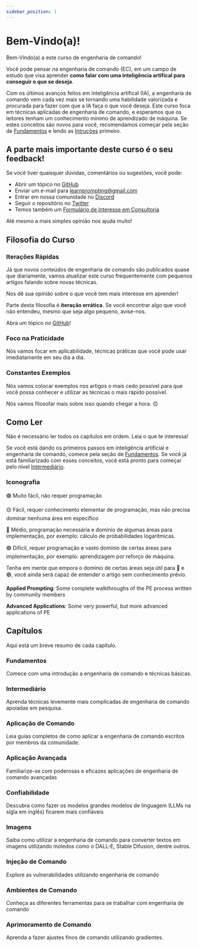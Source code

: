 ```yaml
---
sidebar_position: 1
---
```

# Bem-Vindo(a)!

Bem-Vindo(a) a este curso de engenharia de comando! 

Você pode pensar na engenharia de comando (EC), em um campo de estudo que visa aprender **como falar com uma inteligência artifical para conseguir o que se deseja**. 

Com os últimos avanços feitos em inteligência artifical (IA), a engenharia de comando vem cada vez mais se tornando uma habilidade valorizada e procurada para fazer com que a IA faça o que você deseja.
Este curso foca em técnicas aplicadas de engenharia de comando, e esperamos que os leitores tenham um conhecimento mínimo de aprendizado de máquina. Se estes conceitos são novos para você, recomendamos começar pela seção de [Fundamentos](https://learnprompting.org/pt/docs/category/-basics) e lendo as [Intruções](https://learnprompting.org/pt/docs/basics/intro) primeiro.

## A parte mais importante deste curso é o seu feedback!
Se você tiver quaisquer dúvidas, comentários ou sugestões, você pode:
  - Abrir um tópico no [GitHub](https://github.com/trigaten/Learn_Prompting/issues/new/choose)
  - Enviar um e-mail para [learnprompting@gmail.com](mailto:learnprompting@gmail.com)
  - Entrar em nossa comunidade no [Discord](https://learnprompting.org/discord)
  - Seguir o repositório no [Twitter](https://twitter.com/learn_prompting)
  - Temos também um [Formulário de Interesse em Consultoria](https://learnprompting.org/consulting)

Até mesmo a mais simples opinião nos ajuda muito!

## Filosofia do Curso

### Iterações Rápidas

Já que novos conteúdos de engenharia de comando são publicados quase que diariamente, vamos atualizar este curso frequentemente com pequenos artigos falando sobre novas técnicas.

Nos dê sua opinião sobre o que você tem mais interesse em aprender!

Parte desta filosofia é **iteração errática**. Se você encontrar algo que você não entendeu, mesmo que seja algo pequeno, avise-nos.

Abra um tópico no [GitHub](https://github.com/trigaten/Learn_Prompting/issues/new/choose)!

### Foco na Praticidade

Nós vamos focar em aplicabilidade, técnicas práticas que você pode usar imediatamente em seu dia a dia.

### Constantes Exemplos

Nós vamos colocar exemplos nos artigos o mais cedo possível para que você possa conhecer e utilizar as técnicas o mais rápido possível.

Nós vamos filosofar mais sobre isso quando chegar a hora. 😊

## Como Ler

Não é necessário ler todos os capítulos em ordem. Leia o que te interessa!

Se você está dando os primeiros passos em inteligência artificial e engenharia de comando, comece pela seção de [Fundamentos](https://learnprompting.org/pt/docs/category/-basics). Se você já está familiarizado com esses conceitos, você está pronto para começar pelo nível [Intermediário](https://learnprompting.org/ptdocs/category/%EF%B8%8F-intermediate).

### Iconografia

🟢 Muito fácil, não requer programação

🟡 Fácil, requer conhecimento elementar de programação, mas não precisa dominar nenhuma área em específico

🔴 Médio, programação necessária e domínio de algumas áreas para implementação, por exemplo: cálculo de probabilidades logarítmicas.

🟣 Difícil, requer programação e vasto domínio de certas áreas para implementação, por exemplo: aprendizagem por reforço de máquina.

Tenha em mente que empora o domínio de certas áreas seja útil para 🔴 e 🟣, você ainda será capaz de entender o artigo sem conhecimento prévio.

**Applied Prompting**: Some complete walkthroughs of the PE process written by community members

**Advanced Applications**: Some very powerful, but more advanced applications of PE


## Capítulos

Aqui está um breve resumo de cada capítulo.

### Fundamentos

Comece com uma introdução a engenharia de comando e técnicas básicas.

### Intermediário

Aprenda técnicas levemente mais complicadas de engenharia de comando apoiadas em pesquisa.

### Aplicação de Comando

Leia guias completos de como aplicar a engenharia de comando escritos por membros da comunidade.

### Aplicação Avançada

Familiarize-se com poderosas e eficazes aplicações  de engenharia de comando avançadas

### Confiabilidade

Descubra como fazer os modelos grandes modelos de linguagem (LLMs na sigla em inglês) ficarem mais confiáveis

### Imagens

Saiba como utilizar a engenharia de comando para converter textos em imagens utilizando moledos como o DALL-E, Stable Difusion, dentre outros.

### Injeção de Comando

Explore as vulnerabilidades utilizando engenharia de comando

### Ambientes de Comando

Conheça as diferentes ferramentas para se trabalhar com engenharia de comando

### Aprimoramento de Comando

Aprenda a fazer ajustes finos de comando utilizando gradientes.
